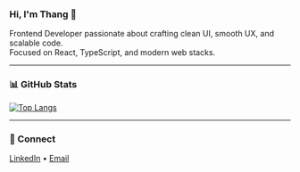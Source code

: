 ### Hi, I'm Thang 👋

Frontend Developer passionate about crafting clean UI, smooth UX, and scalable code.  
Focused on React, TypeScript, and modern web stacks.

---



### 📊 GitHub Stats

[![Top Langs](https://github-readme-stats.vercel.app/api/top-langs/?username=qthanggg&layout=compact&theme=gruvbox)](https://github.com/anuraghazra/github-readme-stats)

---

### 🔗 Connect

[LinkedIn](https://linkedin.com/in/quocthang2603) • [Email](quocthang2603@gmail.com)

<!-- Optional typing animation -->
<!--
<p align="center">
  <img src="https://readme-typing-svg.demolab.com?font=Fira+Code&duration=3000&pause=1000&color=00BFA6&center=true&vCenter=true&width=435&lines=Clean+Code.;Creative+UI.;Continuous+Growth.🌱" alt="Typing SVG" />
</p>
-->
